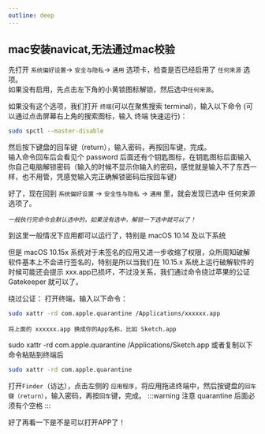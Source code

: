 ```yaml
---
outline: deep
---
```


##  mac安装navicat,无法通过mac校验
先打开  `系统偏好设置`-> `安全与隐私`-> `通用`  选项卡，检查是否已经启用了 `任何来源` 选项。  
如果没有启用，先点击左下角的小黄锁图标解锁，然后选中`任何来源`。

如果没有这个选项，我们打开 `终端`(可以在聚焦搜索 terminal)，输入以下命令 (可以通过点击屏幕右上角的搜索图标，输入 终端 快速运行)：

```bash
sudo spctl --master-disable
```
然后按下键盘的回车键（return），输入密码，再按回车键，完成。  
输入命令回车后会看见个 password 后面还有个钥匙图标，在钥匙图标后面输入你自己电脑解锁密码（输入的时候不显示你输入的密码，感觉就是输入不了东西一样，也不用管，凭感觉输入完正确解锁密码后按回车键）

好了，现在回到 `系统偏好设置` -> `安全性与隐私` -> `通用` 里，就会发现已选中 任何来源 选项了。



*`一般执行完命令会默认选中的，如果没有选中，解锁一下选中就可以了！`*

到这里一般情况下应用都可以运行了，特别是 macOS 10.14 及以下系统

但是 macOS 10.15x 系统对于未签名的应用又进一步收缩了权限，众所周知破解软件基本上不会进行签名的，特别是所以当我们在 10.15.x 系统上运行破解软件的时候可能还会提示 xxx.app已损坏，不过没关系，我们通过命令绕过苹果的公证 Gatekeeper 就可以了。

绕过公证：
打开终端，输入以下命令：

```bash
sudo xattr -rd com.apple.quarantine /Applications/xxxxxx.app
```
`将上面的 xxxxxx.app 换成你的App名称，比如 Sketch.app`

sudo xattr -rd com.apple.quarantine /Applications/Sketch.app
或者复制以下命令粘贴到终端后

```bash
sudo xattr -rd com.apple.quarantine 
```
打开`Finder`（访达），点击左侧的 `应用程序`，将应用拖进终端中，然后按键盘的`回车键（return）`，输入密码，再按`回车`键，完成。
:::warning
注意 quarantine 后面必须有个空格
:::




好了再看一下是不是可以打开APP了！